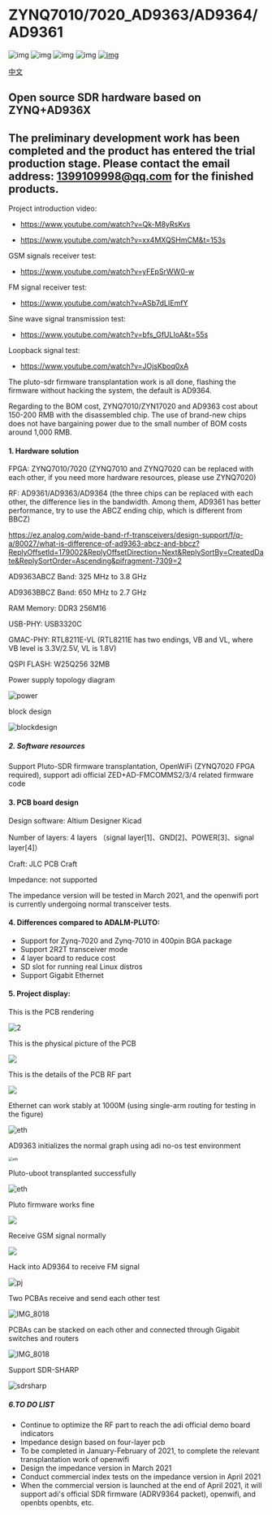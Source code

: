 # ZYNQ7010/7020_AD9363/AD9364/AD9361



![img](https://img.shields.io/github/issues/kangyuzhe666/ZYNQ7010-7020_AD9363.svg)
![img](	https://img.shields.io/github/forks/kangyuzhe666/ZYNQ7010-7020_AD9363.svg)
![img](https://img.shields.io/github/stars/kangyuzhe666/ZYNQ7010-7020_AD9363.svg)
![img](https://img.shields.io/github/license/kangyuzhe666/ZYNQ7010-7020_AD9363.svg)
[![img](https://img.shields.io/badge/link-996.icu-red.svg)](https://github.com/996icu/996.ICU)

[中文](./README_CN.md) 
##  Open source SDR hardware based on ZYNQ+AD936X

## The preliminary development work has been completed and the product has entered the trial production stage. Please contact the email address: 1399109998@qq.com for the finished products.

Project introduction video:
- https://www.youtube.com/watch?v=Qk-M8yRsKvs 

- https://www.youtube.com/watch?v=xx4MXQSHmCM&t=153s

GSM signals receiver test:
- https://www.youtube.com/watch?v=yFEpSrWW0-w

FM signal receiver test:
- https://www.youtube.com/watch?v=ASb7dLIEmfY

Sine wave signal transmission test:
- https://www.youtube.com/watch?v=bfs_GfULIoA&t=55s

Loopback signal test:
- https://www.youtube.com/watch?v=JOjsKboq0xA

The pluto-sdr firmware transplantation work is all done, flashing the firmware without hacking the system, the default is AD9364.

Regarding to the BOM cost, ZYNQ7010/ZYN17020 and AD9363 cost about 150-200 RMB with the disassembled chip. The use of brand-new chips does not have bargaining power due to the small number of BOM costs around 1,000 RMB.

#### 1. Hardware solution

FPGA: ZYNQ7010/7020 (ZYNQ7010 and ZYNQ7020 can be replaced with each other, if you need more hardware resources, please use ZYNQ7020)

RF: AD9361/AD9363/AD9364 (the three chips can be replaced with each other, the difference lies in the bandwidth. Among them, AD9361 has better performance, try to use the ABCZ ending chip, which is different from BBCZ)

https://ez.analog.com/wide-band-rf-transceivers/design-support/f/q-a/80027/what-is-difference-of-ad9363-abcz-and-bbcz?ReplyOffsetId=179002&ReplyOffsetDirection=Next&ReplySortBy=CreatedDate&ReplySortOrder=Ascending&pifragment-7309=2

AD9363ABCZ Band: 325 MHz to 3.8 GHz

AD9363BBCZ Band: 650 MHz to 2.7 GHz

RAM Memory: DDR3 256M16

USB-PHY: USB3320C

GMAC-PHY: RTL8211E-VL (RTL8211E has two endings, VB and VL, where VB level is 3.3V/2.5V, VL is 1.8V)

QSPI FLASH: W25Q256 32MB

Power supply topology diagram

![power](images/power.png)

block design

![blockdesign](images/blockdesign.png)

##### 2. Software resources

Support Pluto-SDR firmware transplantation, OpenWiFi (ZYNQ7020 FPGA required), support adi official ZED+AD-FMCOMMS2/3/4 related firmware code

#### 3. PCB board design

Design software:  Altium Designer Kicad

Number of layers: 4 layers （signal layer[1]、GND[2]、POWER[3]、signal layer[4]）

Craft: JLC PCB Craft

Impedance: not supported

The impedance version will be tested in March 2021, and the openwifi port is currently undergoing normal transceiver tests.

#### 4. Differences compared to ADALM-PLUTO:

- Support for Zynq-7020 and Zynq-7010 in 400pin BGA package
- Support 2R2T transceiver mode
- 4 layer board to reduce cost
- SD slot for running real Linux distros
- Support Gigabit Ethernet

#### 5. Project display:

This is the PCB rendering

![2](images/grade.png)

This is the physical picture of the PCB

![](images/IMG_8132.JPG)

This is the details of the PCB RF part

![](images/IMG_8133.JPG)

Ethernet can work stably at 1000M (using single-arm routing for testing in the figure)

![eth](images/500m.JPG)

AD9363 initializes the normal graph using adi no-os test environment

<img src="images/csh.png" alt="eth" style="zoom:50%;" />

Pluto-uboot transplanted successfully

![eth](images/pluto-system.png)

Pluto firmware works fine

![](images/IMG_8016.PNG)

Receive GSM signal normally

![](images/iio.png)

Hack into AD9364 to receive FM signal

![pj](images/pj.png)

Two PCBAs receive and send each other test

![IMG_8018](images/IMG_8129.JPG)

PCBAs can be stacked on each other and connected through Gigabit switches and routers

![IMG_8018](images/IMG_8131.JPG)

Support SDR-SHARP

![sdrsharp](images/sdrsharp.jpg)

##### 6.TO DO LIST

- Continue to optimize the RF part to reach the adi official demo board indicators
- Impedance design based on four-layer pcb
- To be completed in January-February of 2021, to complete the relevant transplantation work of openwifi
- Design the impedance version in March 2021
- Conduct commercial index tests on the impedance version in April 2021
- When the commercial version is launched at the end of April 2021, it will support adi's official SDR firmware (ADRV9364 packet), openwifi, and openbts openbts, etc.


